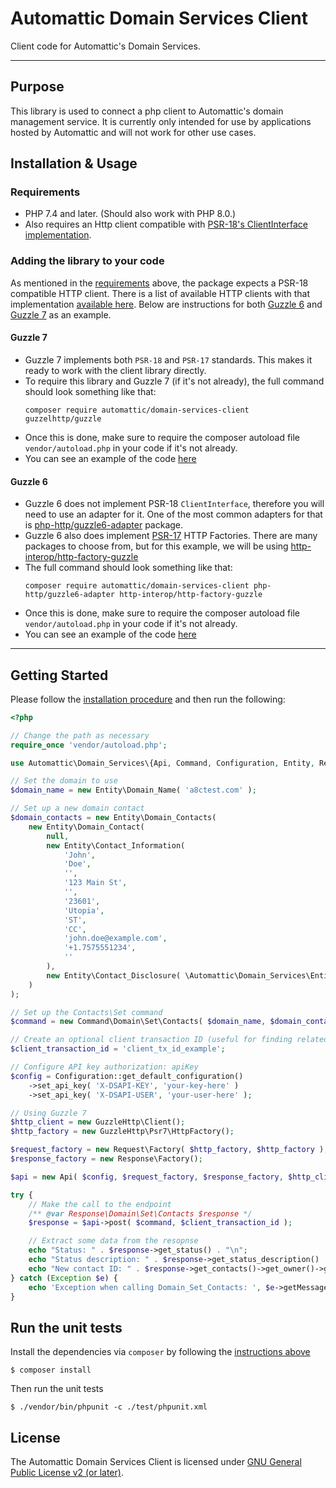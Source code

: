 # Automattic Domain Services Client

Client code for Automattic's Domain Services.

---

## Purpose

This library is used to connect a php client to Automattic's domain management service. It is currently only intended
for use by applications hosted by Automattic and will not work for other use cases.

## Installation & Usage

### Requirements

- PHP 7.4 and later. (Should also work with PHP 8.0.)
- Also requires an Http client compatible
  with [PSR-18's ClientInterface implementation](https://www.php-fig.org/psr/psr-18/#clientinterface).

### Adding the library to your code

As mentioned in the [requirements](#requirements) above, the package expects a PSR-18 compatible HTTP client. There is a
list of available HTTP clients with that
implementation [available here](https://packagist.org/providers/psr/http-client-implementation).
Below are instructions for both [Guzzle 6](#guzzle-6) and [Guzzle 7](#guzzle-7) as an example.

#### Guzzle 7

- Guzzle 7 implements both `PSR-18` and `PSR-17` standards. This makes it ready to work with the client library
  directly.
- To require this library and Guzzle 7 (if it's not already), the full command should look something like that:
  ```
  composer require automattic/domain-services-client guzzelhttp/guzzle
  ```
- Once this is done, make sure to require the composer autoload file `vendor/autoload.php` in your code if it's not
  already.
- You can see an example of the code [here](./dev-tools/examples/guzzle-7.php)

#### Guzzle 6

- Guzzle 6 does not implement PSR-18 `ClientInterface`, therefore you will need to use an adapter for it. One of the
  most common
  adapters for that is [php-http/guzzle6-adapter](https://packagist.org/packages/php-http/guzzle6-adapter) package.
- Guzzle 6 also does implement [PSR-17](https://www.php-fig.org/psr/psr-17/) HTTP Factories. There are many packages to
  choose from, but
  for this example, we will be
  using [http-interop/http-factory-guzzle](https://packagist.org/packages/http-interop/http-factory-guzzle)
- The full command should look something like that:
  ```
  composer require automattic/domain-services-client php-http/guzzle6-adapter http-interop/http-factory-guzzle
  ```
- Once this is done, make sure to require the composer autoload file `vendor/autoload.php` in your code if it's not
  already.
- You can see an example of the code [here](./dev-tools/examples/guzzle-6.php)

---

## Getting Started

Please follow the [installation procedure](#installation--usage) and then run the following:

```php
<?php

// Change the path as necessary
require_once 'vendor/autoload.php';

use Automattic\Domain_Services\{Api, Command, Configuration, Entity, Response};

// Set the domain to use
$domain_name = new Entity\Domain_Name( 'a8ctest.com' );

// Set up a new domain contact
$domain_contacts = new Entity\Domain_Contacts(
	new Entity\Domain_Contact(
		null,
		new Entity\Contact_Information(
			'John',
			'Doe',
			'',
			'123 Main St',
			'',
			'23601',
			'Utopia',
			'ST',
			'CC',
			'john.doe@example.com',
			'+1.7575551234',
			''
		),
		new Entity\Contact_Disclosure( \Automattic\Domain_Services\Entity\Contact_Disclosure::NONE )
	)
);

// Set up the Contacts\Set command
$command = new Command\Domain\Set\Contacts( $domain_name, $domain_contacts );

// Create an optional client transaction ID (useful for finding related log entries)
$client_transaction_id = 'client_tx_id_example';

// Configure API key authorization: apiKey
$config = Configuration::get_default_configuration()
    ->set_api_key( 'X-DSAPI-KEY', 'your-key-here' )
    ->set_api_key( 'X-DSAPI-USER', 'your-user-here' );

// Using Guzzle 7
$http_client = new GuzzleHttp\Client();
$http_factory = new GuzzleHttp\Psr7\HttpFactory();

$request_factory = new Request\Factory( $http_factory, $http_factory );
$response_factory = new Response\Factory();

$api = new Api( $config, $request_factory, $response_factory, $http_client );

try {
	// Make the call to the endpoint
	/** @var Response\Domain\Set\Contacts $response */
	$response = $api->post( $command, $client_transaction_id );

	// Extract some data from the resopnse
	echo "Status: " . $response->get_status() . "\n";
	echo "Status description: " . $response->get_status_description() . "\n";
	echo "New contact ID: " . $response->get_contacts()->get_owner()->get_contact_id()->get_provider_contact_id() . "\n";
} catch (Exception $e) {
	echo 'Exception when calling Domain_Set_Contacts: ', $e->getMessage(), PHP_EOL;
}
```

## Run the unit tests

Install the dependencies via `composer` by following the [instructions above](#adding-the-library-to-your-code)

```shell
$ composer install
```

Then run the unit tests

```shell
$ ./vendor/bin/phpunit -c ./test/phpunit.xml
```

## License

The Automattic Domain Services Client is licensed under [GNU General Public License v2 (or later)](./LICENSE.md).
